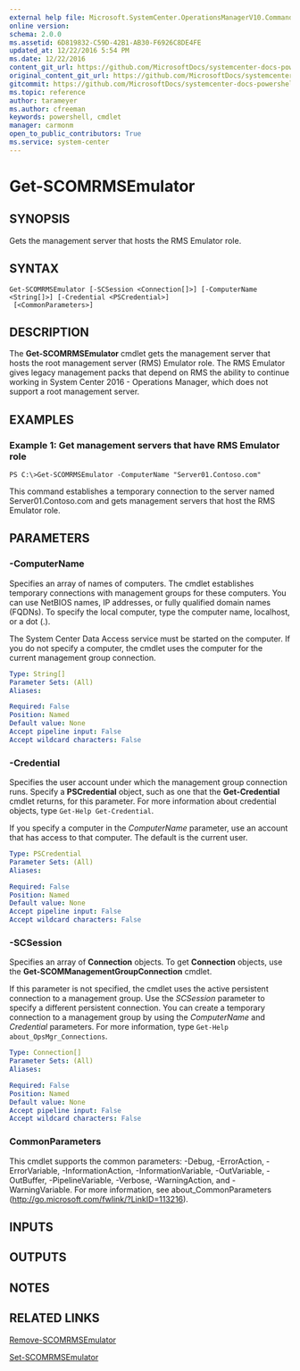 ```yaml
---
external help file: Microsoft.SystemCenter.OperationsManagerV10.Commands.dll-Help.xml
online version: 
schema: 2.0.0
ms.assetid: 6D819832-C59D-42B1-AB30-F6926C8DE4FE
updated_at: 12/22/2016 5:54 PM
ms.date: 12/22/2016
content_git_url: https://github.com/MicrosoftDocs/systemcenter-docs-powershell/blob/master/systemcenter-cmdlets/SystemCenter2016/OperationsManager/vlatest/Get-SCOMRMSEmulator.md
original_content_git_url: https://github.com/MicrosoftDocs/systemcenter-docs-powershell/blob/master/systemcenter-cmdlets/SystemCenter2016/OperationsManager/vlatest/Get-SCOMRMSEmulator.md
gitcommit: https://github.com/MicrosoftDocs/systemcenter-docs-powershell/blob/17c3a51bd892aad46c731d9f381f0704b4815004/systemcenter-cmdlets/SystemCenter2016/OperationsManager/vlatest/Get-SCOMRMSEmulator.md
ms.topic: reference
author: tarameyer
ms.author: cfreeman
keywords: powershell, cmdlet
manager: carmonm
open_to_public_contributors: True
ms.service: system-center
---
```


# Get-SCOMRMSEmulator

## SYNOPSIS
Gets the management server that hosts the RMS Emulator role.

## SYNTAX

```
Get-SCOMRMSEmulator [-SCSession <Connection[]>] [-ComputerName <String[]>] [-Credential <PSCredential>]
 [<CommonParameters>]
```

## DESCRIPTION
The **Get-SCOMRMSEmulator** cmdlet gets the management server that hosts the root management server (RMS) Emulator role.
The RMS Emulator gives legacy management packs that depend on RMS the ability to continue working in System Center 2016 - Operations Manager, which does not support a root management server.

## EXAMPLES

### Example 1: Get management servers that have RMS Emulator role
```
PS C:\>Get-SCOMRMSEmulator -ComputerName "Server01.Contoso.com"
```

This command establishes a temporary connection to the server named Server01.Contoso.com and gets management servers that host the RMS Emulator role.

## PARAMETERS

### -ComputerName
Specifies an array of names of computers.
The cmdlet establishes temporary connections with management groups for these computers.
You can use NetBIOS names, IP addresses, or fully qualified domain names (FQDNs).
To specify the local computer, type the computer name, localhost, or a dot (.).

The System Center Data Access service must be started on the computer.
If you do not specify a computer, the cmdlet uses the computer for the current management group connection.

```yaml
Type: String[]
Parameter Sets: (All)
Aliases: 

Required: False
Position: Named
Default value: None
Accept pipeline input: False
Accept wildcard characters: False
```

### -Credential
Specifies the user account under which the management group connection runs.
Specify a **PSCredential** object, such as one that the **Get-Credential** cmdlet returns, for this parameter.
For more information about credential objects, type `Get-Help Get-Credential`.

If you specify a computer in the *ComputerName* parameter, use an account that has access to that computer.
The default is the current user.

```yaml
Type: PSCredential
Parameter Sets: (All)
Aliases: 

Required: False
Position: Named
Default value: None
Accept pipeline input: False
Accept wildcard characters: False
```

### -SCSession
Specifies an array of **Connection** objects.
To get **Connection** objects, use the **Get-SCOMManagementGroupConnection** cmdlet.

If this parameter is not specified, the cmdlet uses the active persistent connection to a management group.
Use the *SCSession* parameter to specify a different persistent connection.
You can create a temporary connection to a management group by using the *ComputerName* and *Credential* parameters.
For more information, type `Get-Help about_OpsMgr_Connections`.

```yaml
Type: Connection[]
Parameter Sets: (All)
Aliases: 

Required: False
Position: Named
Default value: None
Accept pipeline input: False
Accept wildcard characters: False
```

### CommonParameters
This cmdlet supports the common parameters: -Debug, -ErrorAction, -ErrorVariable, -InformationAction, -InformationVariable, -OutVariable, -OutBuffer, -PipelineVariable, -Verbose, -WarningAction, and -WarningVariable. For more information, see about_CommonParameters (http://go.microsoft.com/fwlink/?LinkID=113216).

## INPUTS

## OUTPUTS

## NOTES

## RELATED LINKS

[Remove-SCOMRMSEmulator](xref:SystemCenter2016/OperationsManager/vlatest/Remove-SCOMRMSEmulator.md)

[Set-SCOMRMSEmulator](xref:SystemCenter2016/OperationsManager/vlatest/Set-SCOMRMSEmulator.md)

